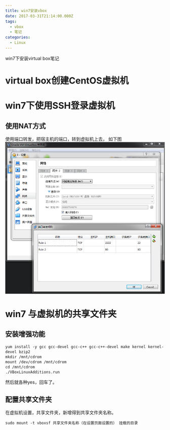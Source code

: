 ```yaml
---
title: win7安装vbox
date: 2017-03-31T21:14:00.000Z
tags:
  - vbox
  - 笔记
categories:
  - Linux
---
```


win7下安装virtual box笔记

<!-- MORE -->

# virtual box创建CentOS虚拟机
# win7下使用SSH登录虚拟机
## 使用NAT方式  
使用端口转发，把宿主机的端口，转到虚拟机上去， 如下图  
![img](/img/win7安装vbox/vbox_nat_setting.png)

# win7 与虚拟机的共享文件夹
## 安装增强功能
```
yum install -y gcc gcc-devel gcc-c++ gcc-c++-devel make kernel kernel-devel bzip2
mkdir /mnt/cdrom
mount /dev/cdrom /mnt/cdrom
cd /mnt/cdrom
./VBoxLinuxAdditions.run
```

然后就各种yes，回车了。

## 配置共享文件夹  
在虚拟机设置，共享文件夹，新增得到共享文件夹名称。
```
sudo mount -t vboxsf 共享文件夹名称（在设置页面设置的） 挂载的目录
```
